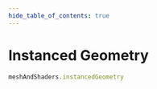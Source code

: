 ```yaml
---
hide_table_of_contents: true
---
```


# Instanced Geometry

```js playground
meshAndShaders.instancedGeometry
```